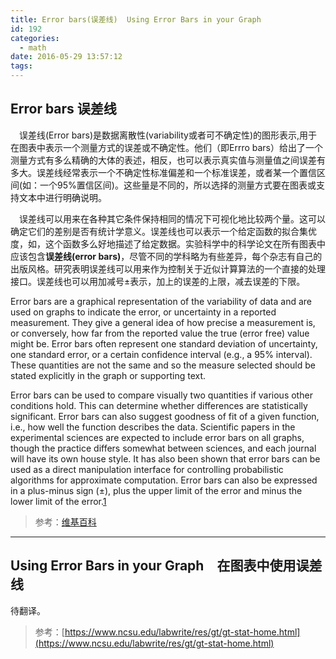 ```yaml
---
title: Error bars(误差线)  Using Error Bars in your Graph
id: 192
categories:
  - math
date: 2016-05-29 13:57:12
tags:
---
```


## Error bars 误差线

　误差线(Error bars)是数据离散性(variability或者可不确定性)的图形表示,用于在图表中表示一个测量方式的误差或不确定性。他们（即Errro bars）给出了一个测量方式有多么精确的大体的表述，相反，也可以表示真实值与测量值之间误差有多大。误差线经常表示一个不确定性标准偏差和一个标准误差，或者某一个置信区间(如：一个95%置信区间)。这些量是不同的，所以选择的测量方式要在图表或支持文本中进行明确说明。

　误差线可以用来在各种其它条件保持相同的情况下可视化地比较两个量。这可以确定它们的差别是否有统计学意义。误差线也可以表示一个给定函数的拟合集优度，如，这个函数多么好地描述了给定数据。实验科学中的科学论文在所有图表中应该包含**误差线(error bars)**，尽管不同的学科略为有些差异，每个杂志有自己的出版风格。研究表明误差线可以用来作为控制关于近似计算算法的一个直接的处理接口。误差线也可以用加减号$\pm$表示，加上的误差的上限，减去误差的下限。

Error bars are a graphical representation of the variability of data and are used on graphs to indicate the error, or uncertainty in a reported measurement. They give a general idea of how precise a measurement is, or conversely, how far from the reported value the true (error free) value might be. Error bars often represent one standard deviation of uncertainty, one standard error, or a certain confidence interval (e.g., a 95% interval). These quantities are not the same and so the measure selected should be stated explicitly in the graph or supporting text.

Error bars can be used to compare visually two quantities if various other conditions hold. This can determine whether differences are statistically significant. Error bars can also suggest goodness of fit of a given function, i.e., how well the function describes the data. Scientific papers in the experimental sciences are expected to include error bars on all graphs, though the practice differs somewhat between sciences, and each journal will have its own house style. It has also been shown that error bars can be used as a direct manipulation interface for controlling probabilistic algorithms for approximate computation. Error bars can also be expressed in a plus-minus sign (±), plus the upper limit of the error and minus the lower limit of the error.[1](https://en.wikipedia.org/wiki/Error_bar)

> 参考：[维基百科](https://en.wikipedia.org/wiki/Error_bar)

* * *

## Using Error Bars in your Graph　在图表中使用误差线

待翻译。

> 参考：[https://www.ncsu.edu/labwrite/res/gt/gt-stat-home.html](https://www.ncsu.edu/labwrite/res/gt/gt-stat-home.html)